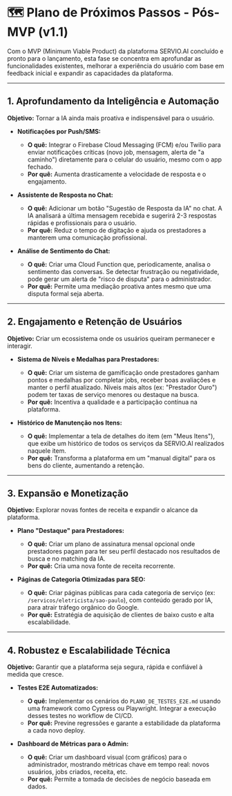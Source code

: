 # 🗺️ Plano de Próximos Passos - Pós-MVP (v1.1)

Com o MVP (Minimum Viable Product) da plataforma SERVIO.AI concluído e pronto para o lançamento, esta fase se concentra em aprofundar as funcionalidades existentes, melhorar a experiência do usuário com base em feedback inicial e expandir as capacidades da plataforma.

---

## 1. Aprofundamento da Inteligência e Automação

**Objetivo:** Tornar a IA ainda mais proativa e indispensável para o usuário.

*   **Notificações por Push/SMS:**
    -   **O quê:** Integrar o Firebase Cloud Messaging (FCM) e/ou Twilio para enviar notificações críticas (novo job, mensagem, alerta de "a caminho") diretamente para o celular do usuário, mesmo com o app fechado.
    -   **Por quê:** Aumenta drasticamente a velocidade de resposta e o engajamento.

*   **Assistente de Resposta no Chat:**
    -   **O quê:** Adicionar um botão "Sugestão de Resposta da IA" no chat. A IA analisará a última mensagem recebida e sugerirá 2-3 respostas rápidas e profissionais para o usuário.
    -   **Por quê:** Reduz o tempo de digitação e ajuda os prestadores a manterem uma comunicação profissional.

*   **Análise de Sentimento do Chat:**
    -   **O quê:** Criar uma Cloud Function que, periodicamente, analisa o sentimento das conversas. Se detectar frustração ou negatividade, pode gerar um alerta de "risco de disputa" para o administrador.
    -   **Por quê:** Permite uma mediação proativa antes mesmo que uma disputa formal seja aberta.

---

## 2. Engajamento e Retenção de Usuários

**Objetivo:** Criar um ecossistema onde os usuários queiram permanecer e interagir.

*   **Sistema de Níveis e Medalhas para Prestadores:**
    -   **O quê:** Criar um sistema de gamificação onde prestadores ganham pontos e medalhas por completar jobs, receber boas avaliações e manter o perfil atualizado. Níveis mais altos (ex: "Prestador Ouro") podem ter taxas de serviço menores ou destaque na busca.
    -   **Por quê:** Incentiva a qualidade e a participação contínua na plataforma.

*   **Histórico de Manutenção nos Itens:**
    -   **O quê:** Implementar a tela de detalhes do item (em "Meus Itens"), que exibe um histórico de todos os serviços da SERVIO.AI realizados naquele item.
    -   **Por quê:** Transforma a plataforma em um "manual digital" para os bens do cliente, aumentando a retenção.

---

## 3. Expansão e Monetização

**Objetivo:** Explorar novas fontes de receita e expandir o alcance da plataforma.

*   **Plano "Destaque" para Prestadores:**
    -   **O quê:** Criar um plano de assinatura mensal opcional onde prestadores pagam para ter seu perfil destacado nos resultados de busca e no matching da IA.
    -   **Por quê:** Cria uma nova fonte de receita recorrente.

*   **Páginas de Categoria Otimizadas para SEO:**
    -   **O quê:** Criar páginas públicas para cada categoria de serviço (ex: `/servicos/eletricista/sao-paulo`), com conteúdo gerado por IA, para atrair tráfego orgânico do Google.
    -   **Por quê:** Estratégia de aquisição de clientes de baixo custo e alta escalabilidade.

---

## 4. Robustez e Escalabilidade Técnica

**Objetivo:** Garantir que a plataforma seja segura, rápida e confiável à medida que cresce.

*   **Testes E2E Automatizados:**
    -   **O quê:** Implementar os cenários do `PLANO_DE_TESTES_E2E.md` usando uma framework como Cypress ou Playwright. Integrar a execução desses testes no workflow de CI/CD.
    -   **Por quê:** Previne regressões e garante a estabilidade da plataforma a cada novo deploy.

*   **Dashboard de Métricas para o Admin:**
    -   **O quê:** Criar um dashboard visual (com gráficos) para o administrador, mostrando métricas chave em tempo real: novos usuários, jobs criados, receita, etc.
    -   **Por quê:** Permite a tomada de decisões de negócio baseada em dados.